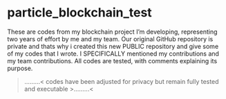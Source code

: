 # particle_blockchain_test
These are codes from my blockchain project I’m developing, representing two years of effort by me and my team. Our original GitHub repository is private and thats why i created this new PUBLIC repository and give some of my codes that I wrote. I SPECIFICALLY mentioned my contributions and my team contributions. All codes are tested, with comments explaining its purpose.

   >.........< codes have been adjusted for privacy but remain fully tested and executable  >.........<
